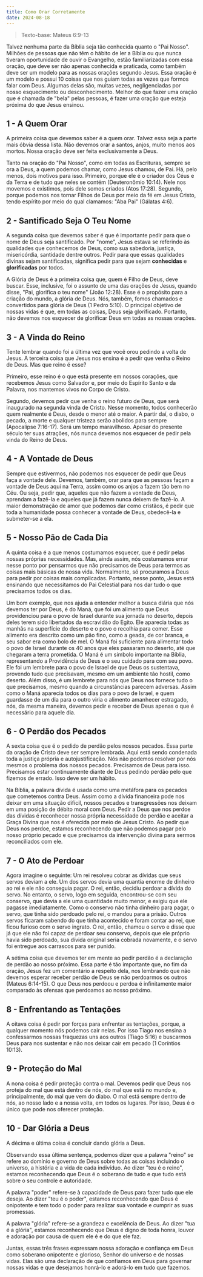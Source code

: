 ```yaml
---
title: Como Orar Corretamente
date: 2024-08-18
---
```

> Texto-base: Mateus 6:9-13

Talvez nenhuma parte da Bíblia seja tão conhecida quanto o "Pai Nosso". Milhões de pessoas que não têm o hábito de ler a Bíblia ou que nunca tiveram oportunidade de ouvir o Evangelho, estão familiarizadas com essa oração, que deve ser não apenas conhecida e praticada, como também deve ser um modelo para as nossas orações segundo Jesus. Essa oração é um modelo e possui 10 coisas que nos guiam todas as vezes que formos falar com Deus. Algumas delas são, muitas vezes, negligenciadas por nosso esquecimento ou desconhecimento. Melhor do que fazer uma oração que é chamada de "bela" pelas pessoas, é fazer uma oração que esteja próxima do que Jesus ensinou.
## 1 - A Quem Orar
A primeira coisa que devemos saber é a quem orar. Talvez essa seja a parte mais óbvia dessa lista. Não devemos orar a santos, anjos, muito menos aos mortos. Nossa oração deve ser feita exclusivamente a Deus.

Tanto na oração do "Pai Nosso", como em todas as Escrituras, sempre se ora a Deus, a quem podemos chamar, como Jesus chamou, de Pai. Há, pelo menos, dois motivos para isso. Primeiro, porque ele é o criador dos Céus e da Terra e de tudo que neles se contém (Deuteronômio 10:14). Nele nos movemos e existimos, pois dele somos criados (Atos 17:28). Segundo, porque podemos nos tornar Filhos de Deus por meio da fé em Jesus Cristo, tendo espírito por meio do qual clamamos: "Aba Pai" (Gálatas 4:6).
## 2 - Santificado Seja O Teu Nome
A segunda coisa que devemos saber é que é importante pedir para que o nome de Deus seja santificado. Por "nome", Jesus estava se referindo às qualidades que conhecemos de Deus, como sua sabedoria, justiça, misericórdia, santidade dentre outros. Pedir para que essas qualidades divinas sejam santificadas, significa pedir para que sejam **conhecidas** e **glorificadas** por todos.

A Glória de Deus é a primeira coisa que, quem é Filho de Deus, deve buscar. Esse, inclusive, foi o assunto de uma das orações de Jesus, quando disse, "Pai, glorifica o teu nome" (João 12:28). Esse é o propósito para a criação do mundo, a glória de Deus. Nós, também, fomos chamados e convertidos para glória de Deus (1 Pedro 5:10). O principal objetivo de nossas vidas é que, em todas as coisas, Deus seja glorificado. Portanto, não devemos nos esquecer de glorificar Deus em todas as nossas orações.
## 3 - A Vinda do Reino
Tente lembrar quando foi a última vez que você orou pedindo a volta de Jesus. A terceira coisa que Jesus nos ensina é a pedir que venha o Reino de Deus. Mas que reino é esse?

Primeiro, esse reino é o que está presente em nossos corações, que recebemos Jesus como Salvador e, por meio do Espírito Santo e da Palavra, nos mantemos vivos no Corpo de Cristo.

Segundo, devemos pedir que venha o reino futuro de Deus, que será inaugurado na segunda vinda de Cristo. Nesse momento, todos conhecerão quem realmente é Deus, desde o menor até o maior. A partir daí, o diabo, o pecado, a morte e qualquer tristeza serão abolidos para sempre (Apocalipse 7:16-17). Será um tempo maravilhoso. Apesar do presente século ter suas atrações, nós nunca devemos nos esquecer de pedir pela vinda do Reino de Deus.
## 4 - A Vontade de Deus
Sempre que estivermos, não podemos nos esquecer de pedir que Deus faça a vontade dele. Devemos, também, orar para que as pessoas façam a vontade de Deus aqui na Terra, assim como os anjos a fazem tão bem no Céu. Ou seja, pedir que, aqueles que não fazem a vontade de Deus, aprendam a fazê-la e aqueles que já fazem nunca deixem de fazê-lo. A maior demonstração de amor que podemos dar como cristãos, é pedir que toda a humanidade possa conhecer a vontade de Deus, obedecê-la e submeter-se a ela.
## 5 - Nosso Pão de Cada Dia
A quinta coisa é a que menos costumamos esquecer, que é pedir pelas nossas próprias necessidades. Mas, ainda assim, nós costumamos errar nesse ponto por pensarmos que não precisamos de Deus para termos as coisas mais básicas de nossa vida. Normalmente, só procuramos a Deus para pedir por coisas mais complicadas. Portanto, nesse ponto, Jesus está ensinando que necessitamos do Pai Celestial para nos dar tudo o que precisamos todos os dias.

Um bom exemplo, que nos ajuda a entender melhor a busca diária que nós devemos ter por Deus, é do Maná, que foi um alimento que Deus providenciou para o povo de Israel durante sua jornada no deserto, depois deles terem sido libertados da escravidão do Egito. Ele aparecia todas as manhãs na superfície do deserto e o povo o recolhia para comer. Esse alimento era descrito como um pão fino, como a geada, de cor branca, e seu sabor era como bolo de mel. O Maná foi suficiente para alimentar todo o povo de Israel durante os 40 anos que eles passaram no deserto, até que chegaram a terra prometida. O Maná é um símbolo importante na Bíblia, representando a Providência de Deus e o seu cuidado para com seu povo. Ele foi um lembrete para o povo de Israel de que Deus os sustentava, provendo tudo que precisavam, mesmo em um ambiente tão hostil, como deserto. Além disso, é um lembrete para nós que Deus nos fornece tudo o que precisamos, mesmo quando a circunstâncias parecem adversas. Assim como o Maná aparecia todos os dias para o povo de Israel, e quem guardasse de um dia para o outro viria o alimento amanhecer estragado, nós, da mesma maneira, devemos pedir e receber de Deus apenas o que é necessário para aquele dia.
## 6 - O Perdão dos Pecados
A sexta coisa que  é o pedido de perdão pelos nossos pecados. Essa parte da oração de Cristo deve ser sempre lembrada. Aqui está sendo condenada toda a justiça própria e autojustificação. Nós não podemos resolver por nós mesmos o problema dos nossos pecados. Precisamos de Deus para isso. Precisamos estar continuamente diante de Deus pedindo perdão pelo que fizemos de errado. Isso deve ser um hábito.

Na Bíblia, a palavra dívida é usada como uma metáfora para os pecados que cometemos contra Deus. Assim como a dívida financeira pode nos deixar em uma situação difícil, nossos pecados e transgressões nos deixam em uma posição de débito moral com Deus. Pedir a Deus que nos perdoe das dívidas é reconhecer nossa própria necessidade de perdão e aceitar a Graça Divina que nos é oferecida por meio de Jesus Cristo. Ao pedir que Deus nos perdoe, estamos reconhecendo que não podemos pagar pelo nosso próprio pecado e que precisamos da intervenção divina para sermos reconciliados com ele.
## 7 - O Ato de Perdoar
Agora imagine o seguinte: Um rei resolveu cobrar as dívidas que seus servos deviam a ele. Um dos servos devia uma quantia enorme de dinheiro ao rei e ele não conseguia pagar. O rei, então, decidiu perdoar a dívida do servo. No entanto, o servo, logo em seguida, encontrou-se com seu conservo, que devia a ele uma quantidade muito menor, e exigiu que ele pagasse imediatamente. Como o conservo não tinha dinheiro para pagar, o servo, que tinha sido perdoado pelo rei, o mandou para a prisão. Outros servos ficaram sabendo do que tinha acontecido e foram contar ao rei, que ficou furioso com o servo ingrato. O rei, então, chamou o servo e disse que já que ele não foi capaz de perdoar seu conservo, depois que ele próprio havia sido perdoado, sua dívida original seria cobrada novamente, e o servo foi entregue aos carrascos para ser punido.

A sétima coisa que devemos ter em mente ao pedir perdão é a declaração de perdão ao nosso próximo. Essa parte é tão importante que, no fim da oração, Jesus fez um comentário a respeito dela, nos lembrando que não devemos esperar receber perdão de Deus se não perdoarmos os outros (Mateus 6:14-15). O que Deus nos perdoou e perdoa é infinitamente maior comparado às ofensas que perdoamos ao nosso próximo.
## 8 - Enfrentando as Tentações
A oitava coisa é pedir por forças para enfrentar as tentações, porque, a qualquer momento nós podemos cair nelas. Por isso Tiago nos ensina a confessarmos nossas fraquezas uns aos outros (Tiago 5:16) e buscarmos Deus para nos sustentar e não nos deixar cair em pecado (1 Coríntios 10:13).
## 9 - Proteção do Mal
A nona coisa é pedir proteção contra o mal. Devemos pedir que Deus nos proteja do mal que está dentro de nós, do mal que está no mundo e, principalmente, do mal que vem do diabo. O mal está sempre dentro de nós, ao nosso lado e a nossa volta, em todos os lugares. Por isso, Deus é o único que pode nos oferecer proteção.
## 10 - Dar Glória a Deus
A décima e última coisa é concluir dando glória a Deus. 

Observando essa última sentença, podemos dizer que a palavra "reino" se refere ao domínio e governo de Deus sobre todas as coisas incluindo o universo, a história e a vida de cada indivíduo. Ao dizer "teu é o reino", estamos reconhecendo que Deus é o soberano de tudo e que tudo está sobre o seu controle e autoridade.

A palavra "poder" refere-se à capacidade de Deus para fazer tudo que ele deseja. Ao dizer "teu é o poder", estamos reconhecendo que Deus é onipotente e tem todo o poder para realizar sua vontade e cumprir as suas promessas.

A palavra "glória" refere-se a grandeza e excelência de Deus. Ao dizer "tua é a glória", estamos reconhecendo que Deus é digno de toda honra, louvor e adoração por causa de quem ele é e do que ele faz.

Juntas, essas três frases expressam nossa adoração e confiança em Deus como soberano onipotente e glorioso, Senhor do universo e de nossas vidas. Elas são uma declaração de que confiamos em Deus para governar nossas vidas e que desejamos honrá-lo e adorá-lo em tudo que fazemos.
